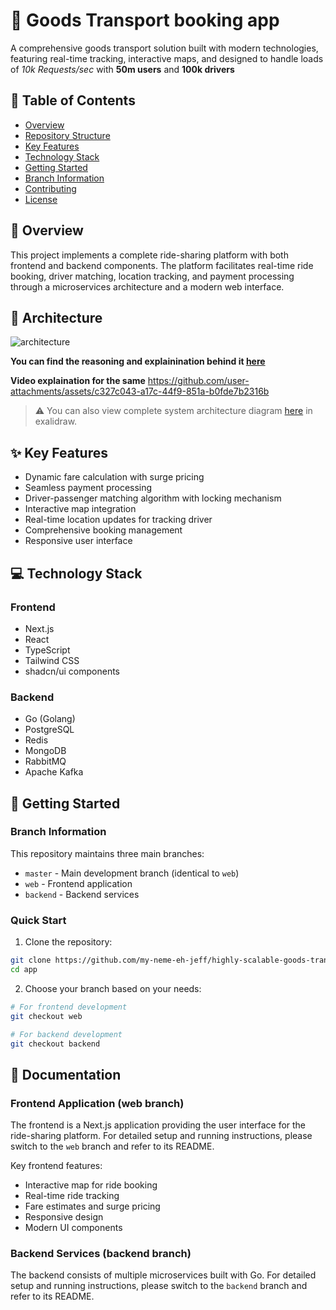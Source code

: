 # 🚗 Goods Transport booking app

A comprehensive goods transport solution built with modern technologies, featuring real-time tracking, interactive maps, and designed to handle loads of *10k Requests/sec* with **50m users** and **100k drivers**

## 📑 Table of Contents
- [Overview](#overview)
- [Repository Structure](#repository-structure)
- [Key Features](#key-features)
- [Technology Stack](#technology-stack)
- [Getting Started](#getting-started)
- [Branch Information](#branch-information)
- [Contributing](#contributing)
- [License](#license)

## 🌟 Overview

This project implements a complete ride-sharing platform with both frontend and backend components. The platform facilitates real-time ride booking, driver matching, location tracking, and payment processing through a microservices architecture and a modern web interface.

## 📐 Architecture

![architecture](https://github.com/user-attachments/assets/e33a8f4c-597b-4299-ab70-04501e1bb33d)

**You can find the reasoning and explainination behind it [here](https://docs.google.com/document/d/1k2rRMaz8bm45_f6i-2wglWUaDMv8CLnWnFlcAX-j-CE/edit?usp=sharing)**

**Video explaination for the same** 
https://github.com/user-attachments/assets/c327c043-a17c-44f9-851a-b0fde7b2316b

> ⚠️ You can also view complete system architecture diagram [here](https://excalidraw.com/#json=AAdmRY_7GbA_Niqt3iuET,HN-Y0n9DxFeS7x2KpTAzIg) in exalidraw.

## ✨ Key Features

- Dynamic fare calculation with surge pricing
- Seamless payment processing
- Driver-passenger matching algorithm with locking mechanism
- Interactive map integration
- Real-time location updates for tracking driver
- Comprehensive booking management
- Responsive user interface

## 💻 Technology Stack

### Frontend
- Next.js
- React
- TypeScript
- Tailwind CSS
- shadcn/ui components

### Backend
- Go (Golang)
- PostgreSQL
- Redis
- MongoDB
- RabbitMQ
- Apache Kafka

## 🚀 Getting Started

### Branch Information

This repository maintains three main branches:
- `master` - Main development branch (identical to `web`)
- `web` - Frontend application
- `backend` - Backend services

### Quick Start

1. Clone the repository:
```bash
git clone https://github.com/my-neme-eh-jeff/highly-scalable-goods-transport-app.git app
cd app
```

2. Choose your branch based on your needs:
```bash
# For frontend development
git checkout web

# For backend development
git checkout backend
```

## 📘 Documentation

### Frontend Application (web branch)
The frontend is a Next.js application providing the user interface for the ride-sharing platform. For detailed setup and running instructions, please switch to the `web` branch and refer to its README.

Key frontend features:
- Interactive map for ride booking
- Real-time ride tracking
- Fare estimates and surge pricing
- Responsive design
- Modern UI components

### Backend Services (backend branch)
The backend consists of multiple microservices built with Go. For detailed setup and running instructions, please switch to the `backend` branch and refer to its README.

